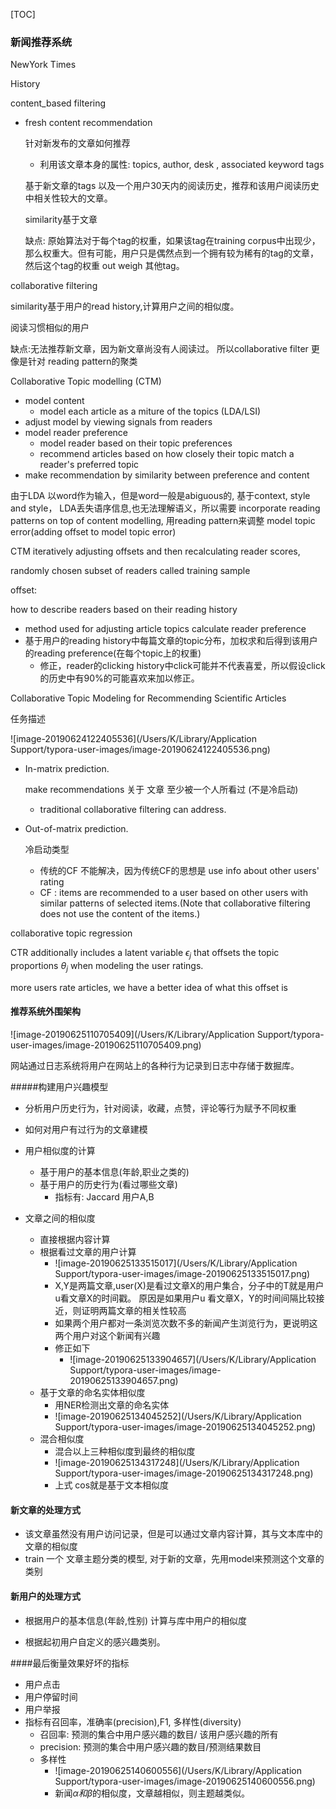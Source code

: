 



[TOC]





### 新闻推荐系统

NewYork Times



History

content_based filtering

* fresh content recommendation

  针对新发布的文章如何推荐

  * 利用该文章本身的属性: topics, author, desk , associated keyword tags

  基于新文章的tags 以及一个用户30天内的阅读历史，推荐和该用户阅读历史中相关性较大的文章。

  similarity基于文章

  缺点: 原始算法对于每个tag的权重，如果该tag在training corpus中出现少，那么权重大。但有可能，用户只是偶然点到一个拥有较为稀有的tag的文章，然后这个tag的权重 out weigh 其他tag。

collaborative filtering

similarity基于用户的read history,计算用户之间的相似度。

阅读习惯相似的用户

缺点:无法推荐新文章，因为新文章尚没有人阅读过。 所以collaborative filter 更像是针对 reading pattern的聚类



Collaborative Topic modelling (CTM)

* model content
  * model each article as a miture of the topics (LDA/LSI)
* adjust model by viewing signals from readers
* model reader preference
  * model reader based on their topic preferences
  * recommend articles based on how closely their topic match a reader's preferred topic
* make recommendation by similarity between preference and content



由于LDA 以word作为输入，但是word一般是abiguous的, 基于context, style and style， LDA丢失语序信息,也无法理解语义，所以需要 incorporate reading patterns on top of content modelling, 用reading pattern来调整 model topic error(adding offset to model topic error)

CTM iteratively adjusting offsets and then recalculating reader scores,

randomly chosen subset of readers called training sample

offset:

how to describe readers based on their reading history

* method used for adjusting article topics calculate reader preference
* 基于用户的reading history中每篇文章的topic分布，加权求和后得到该用户的reading preference(在每个topic上的权重)
  * 修正，reader的clicking history中click可能并不代表喜爱，所以假设click的历史中有90%的可能喜欢来加以修正。



Collaborative Topic Modeling for Recommending Scientific Articles 

任务描述

![image-20190624122405536](/Users/K/Library/Application Support/typora-user-images/image-20190624122405536.png)

* In-matrix prediction.

  make recommendations 关于 文章 至少被一个人所看过 (不是冷启动)

  * traditional collaborative filtering can address.

* Out-of-matrix prediction.

  冷启动类型

  * 传统的CF 不能解决，因为传统CF的思想是 use info about other users' rating
  *  CF : items are recommended to a user based on other users with similar patterns of selected items.(Note that collaborative filtering does not use the content of the items.)



collaborative topic regression

CTR additionally includes a latent variable $\epsilon_j$ that offsets the topic proportions $θ_j$ when modeling the user ratings.

more users rate articles, we have a better idea of what this offset is





#### 推荐系统外围架构

![image-20190625110705409](/Users/K/Library/Application Support/typora-user-images/image-20190625110705409.png)

网站通过日志系统将用户在网站上的各种行为记录到日志中存储于数掘库。



#####构建用户兴趣模型

* 分析用户历史行为，针对阅读，收藏，点赞，评论等行为赋予不同权重
* 如何对用户有过行为的文章建模



* 用户相似度的计算
  * 基于用户的基本信息(年龄,职业之类的)
  * 基于用户的历史行为(看过哪些文章)
    * 指标有: Jaccard 用户A,B



* 文章之间的相似度
  * 直接根据内容计算
  * 根据看过文章的用户计算
    * ![image-20190625133515017](/Users/K/Library/Application Support/typora-user-images/image-20190625133515017.png)
    * X,Y是两篇文章,user(X)是看过文章X的用户集合，分子中的T就是用户u看文章X的时间戳。 原因是如果用户u 看文章X，Y的时间间隔比较接近，则证明两篇文章的相关性较高
    * 如果两个用户都对一条浏览次数不多的新闻产生浏览行为，更说明这两个用户对这个新闻有兴趣
    * 修正如下
      * ![image-20190625133904657](/Users/K/Library/Application Support/typora-user-images/image-20190625133904657.png)
  * 基于文章的命名实体相似度
    * 用NER检测出文章的命名实体
    * ![image-20190625134045252](/Users/K/Library/Application Support/typora-user-images/image-20190625134045252.png)
  * 混合相似度
    * 混合以上三种相似度到最终的相似度
    * ![image-20190625134317248](/Users/K/Library/Application Support/typora-user-images/image-20190625134317248.png)
    * 上式 cos就是基于文本相似度



#### 新文章的处理方式

* 该文章虽然没有用户访问记录，但是可以通过文章内容计算，其与文本库中的文章的相似度
* train 一个 文章主题分类的模型, 对于新的文章，先用model来预测这个文章的类别



#### 新用户的处理方式

* 根据用户的基本信息(年龄,性别) 计算与库中用户的相似度

* 根据起初用户自定义的感兴趣类别。



####最后衡量效果好坏的指标

- 用户点击
- 用户停留时间
- 用户举报
- 指标有召回率，准确率(precision),F1, 多样性(diversity)
  - 召回率: 预测的集合中用户感兴趣的数目/ 该用户感兴趣的所有
  - precision: 预测的集合中用户感兴趣的数目/预测结果数目
  - 多样性
    - ![image-20190625140600556](/Users/K/Library/Application Support/typora-user-images/image-20190625140600556.png)
    - 新闻$\alpha 和\beta$的相似度，文章越相似，则主题越类似。

